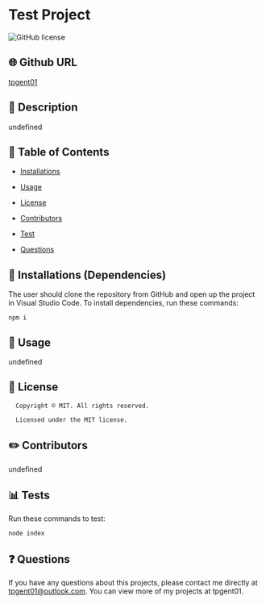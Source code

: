 # Test Project
![GitHub license](https://img.shields.io/badge/license-MIT-yellowgreen.svg)
## 🌐 Github URL
[tpgent01](https://github.com/tpgent01/)
## 💬 Description 
undefined
## 📓 Table of Contents 
* [Installations](#dependencies)
* [Usage](#usage)

* [License](#license)

* [Contributors](#contributors)
* [Test](#test)
* [Questions](#questions)
## 🔌 Installations (Dependencies)
The user should clone the repository from GitHub and open up the project in Visual Studio Code.
To install dependencies, run these commands:
```
npm i
```
## 🎨 Usage
undefined
## 📛 License
      Copyright © MIT. All rights reserved. 
      
      Licensed under the MIT license.
## ✏️ Contributors
undefined
## 📊 Tests
Run these commands to test:
```
node index
```
## ❓ Questions
If you have any questions about this projects, please contact me directly at tpgent01@outlook.com. 
You can view more of my projects at tpgent01.
